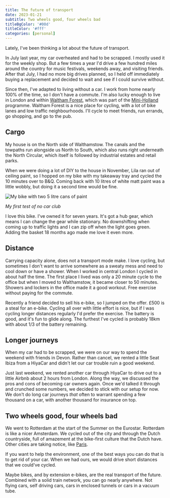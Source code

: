 ```yaml
---
title: The future of transport
date: 2023-01-21
subtitle: Two wheels good, four wheels bad
titleBgColor: '#00d'
titleColor: '#fff'
categories: [personal]
---
```


Lately, I've been thinking a lot about the future of transport.

In July last year, my car overheated and had to be scrapped. I mostly used it for the weekly shop. But a few times a year I'd drive a few hundred miles around the country for music festivals, weekends away, and visiting friends. After that July, I had no more big drives planned, so I held off immediately buying a replacement and decided to wait and see if I could survive without.

Since then, I've adapted to living without a car. I work from home nearly 100% of the time, so I don't have a commute. I'm also lucky enough to live in London and within [Waltham Forest](https://en.wikipedia.org/wiki/London_Borough_of_Waltham_Forest), which was part of the [Mini-Holland](https://en.wikipedia.org/wiki/Mini-Hollands#Waltham_Forest) programme. Waltham Forest is a nice place for cycling, with a lot of bike lanes and low traffic neighbourhoods. I'll cycle to meet friends, run errands, go shopping, and go to the pub.

## Cargo

My house is on the North side of Walthamstow. The canals and the towpaths run alongside us North to South, which also runs right underneath the North Circular, which itself is followed by industrial estates and retail parks.

When we were doing a lot of DIY to the house in November, Lila ran out of ceiling paint, so I hopped on my bike with my takeaway tray and cycled the 10 minutes over to B&Q. Coming back with 10 litres of white matt paint was a little wobbly, but doing it a second time would be fine.

![My bike with two 5 litre cans of paint](/images/blog/the-future-of-transport/bike-cans.jpeg)

_My first test of no car club_

I love this bike. I've owned it for seven years. It's got a hub gear, which means I can change the gear while stationary. No downshifting when coming up to traffic lights and I can zip off when the light goes green. Adding the basket 18 months ago made me love it even more.

## Distance

Carrying capacity alone, does not a transport mode make. I love cycling, but sometimes I don't want to arrive somewhere as a sweaty mess and need to cool down or have a shower. When I worked in central London I cycled in about half the time. The first place I lived was only a 20 minute cycle to the office but when I moved to Walthamstow, it became closer to 50 minutes. Showers and lockers in the office made it a good workout. Free exercise without paying for the commute.

Recently a friend decided to sell his e-bike, so I jumped on the offer. £500 is a steal for an e-bike. Cycling all over with little effort is nice, but if I was cycling longer distances regularly I'd prefer the exercise. The battery is good, and it's fun to glide along. The furthest I've cycled is probably 18km with about 1/3 of the battery remaining.

## Longer journeys

When my car had to be scrapped, we were on our way to spend the weekend with friends in Devon. Rather than cancel, we rented a little Seat Ibiza from a HiyaCar and didn't let our car trouble ruin a good weekend.

Just last weekend, we rented another car through HiyaCar to drive out to a little Airbnb about 2 hours from London. Along the way, we discussed the pros and cons of becoming car owners again. Once we'd talked it through and crunched some numbers, we decided to stick with our setup for now. We don't do long car journeys _that_ often to warrant spending a few thousand on a car, with another thousand for insurance on top.

## Two wheels good, four wheels bad

We went to Rotterdam at the start of the Summer on the Eurostar. Rotterdam is like a nicer Amsterdam. We cycled out of the city and through the Dutch countryside, full of amazement at the bike-first culture that the Dutch have. Other cities are taking notice, like [Paris](https://stephenheiner.medium.com/how-paris-quietly-became-a-bike-city-4be166dc1846).

If you want to help the environment, one of the best ways you can do that is to get rid of your car. When we had ours, we would drive short distances that we could've cycled.

Maybe bikes, and by extension e-bikes, are the real transport of the future. Combined with a solid train network, you can go nearly anywhere. Not flying cars, self driving cars, cars in enclosed tunnels or cars in a vacuum tube.

